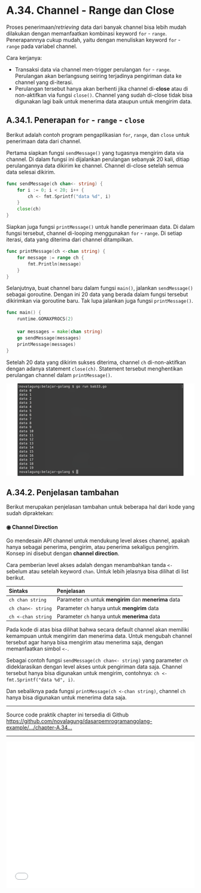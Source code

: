 # A.34. Channel - Range dan Close

Proses penerimaan/*retrieving* data dari banyak channel bisa lebih mudah dilakukan dengan memanfaatkan kombinasi keyword `for` - `range`. Penerapannnya cukup mudah, yaitu dengan menuliskan keyword `for` - `range` pada variabel channel.

Cara kerjanya:

- Transaksi data via channel men-trigger perulangan `for` - `range`. Perulangan akan berlangsung seiring terjadinya pengiriman data ke channel yang di-iterasi.
- Perulangan tersebut hanya akan berhenti jika channel di-**close** atau di non-aktifkan via fungsi `close()`. Channel yang sudah di-close tidak bisa digunakan lagi baik untuk menerima data ataupun untuk mengirim data.

## A.34.1. Penerapan `for` - `range` - `close`

Berikut adalah contoh program pengaplikasian `for`, `range`, dan `close` untuk penerimaan data dari channel.

Pertama siapkan fungsi `sendMessage()` yang tugasnya mengirim data via channel. Di dalam fungsi ini dijalankan perulangan sebanyak 20 kali, ditiap perulangannya data dikirim ke channel. Channel di-close setelah semua data selesai dikirim.

```go
func sendMessage(ch chan<- string) {
    for i := 0; i < 20; i++ {
        ch <- fmt.Sprintf("data %d", i)
    }
    close(ch)
}
```

Siapkan juga fungsi `printMessage()` untuk handle penerimaan data. Di dalam fungsi tersebut, channel di-looping menggunakan `for` - `range`. Di setiap iterasi, data yang diterima dari channel ditampilkan.

```go
func printMessage(ch <-chan string) {
    for message := range ch {
        fmt.Println(message)
    }
}
```

Selanjutnya, buat channel baru dalam fungsi `main()`, jalankan `sendMessage()` sebagai goroutine. Dengan ini 20 data yang berada dalam fungsi tersebut dikirimkan via goroutine baru. Tak lupa jalankan juga fungsi `printMessage()`.

```go
func main() {
    runtime.GOMAXPROCS(2)

    var messages = make(chan string)
    go sendMessage(messages)
    printMessage(messages)
}
```

Setelah 20 data yang dikirim sukses diterima, channel `ch` di-non-aktifkan dengan adanya statement `close(ch)`. Statement tersebut menghentikan perulangan channel dalam `printMessage()`.

![Penerapan for-range-close pada channel](images/A_channel_range_close_1_for_range_close.png)

## A.34.2. Penjelasan tambahan

Berikut merupakan penjelasan tambahan untuk beberapa hal dari kode yang sudah dipraktekan:

#### ◉ Channel Direction

Go mendesain API channel untuk mendukung level akses channel, apakah hanya sebagai penerima, pengirim, atau penerima sekaligus pengirim. Konsep ini disebut dengan **channel direction**.

Cara pemberian level akses adalah dengan menambahkan tanda `<-` sebelum atau setelah keyword `chan`. Untuk lebih jelasnya bisa dilihat di list berikut.

| Sintaks | Penjelasan |
| :------- | :--------- |
| `ch chan string` | Parameter `ch` untuk **mengirim** dan **menerima** data |
| `ch chan<- string` | Parameter `ch` hanya untuk **mengirim** data |
| `ch <-chan string` | Parameter `ch` hanya untuk **menerima** data |

Pada kode di atas bisa dilihat bahwa secara default channel akan memiliki kemampuan untuk mengirim dan menerima data. Untuk mengubah channel tersebut agar hanya bisa mengirim atau menerima saja, dengan memanfaatkan simbol `<-`.

Sebagai contoh fungsi `sendMessage(ch chan<- string)` yang parameter `ch` dideklarasikan dengan level akses untuk pengiriman data saja. Channel tersebut hanya bisa digunakan untuk mengirim, contohnya: `ch <- fmt.Sprintf("data %d", i)`.

Dan sebaliknya pada fungsi `printMessage(ch <-chan string)`, channel `ch` hanya bisa digunakan untuk menerima data saja.

---

<div class="source-code-link">
    <div class="source-code-link-message">Source code praktik chapter ini tersedia di Github</div>
    <a href="https://github.com/novalagung/dasarpemrogramangolang-example/tree/master/chapter-A.34-channel-range-close">https://github.com/novalagung/dasarpemrogramangolang-example/.../chapter-A.34...</a>
</div>

---

<iframe src="partial/ebooks.html" width="100%" height="390px" frameborder="0" scrolling="no"></iframe>

